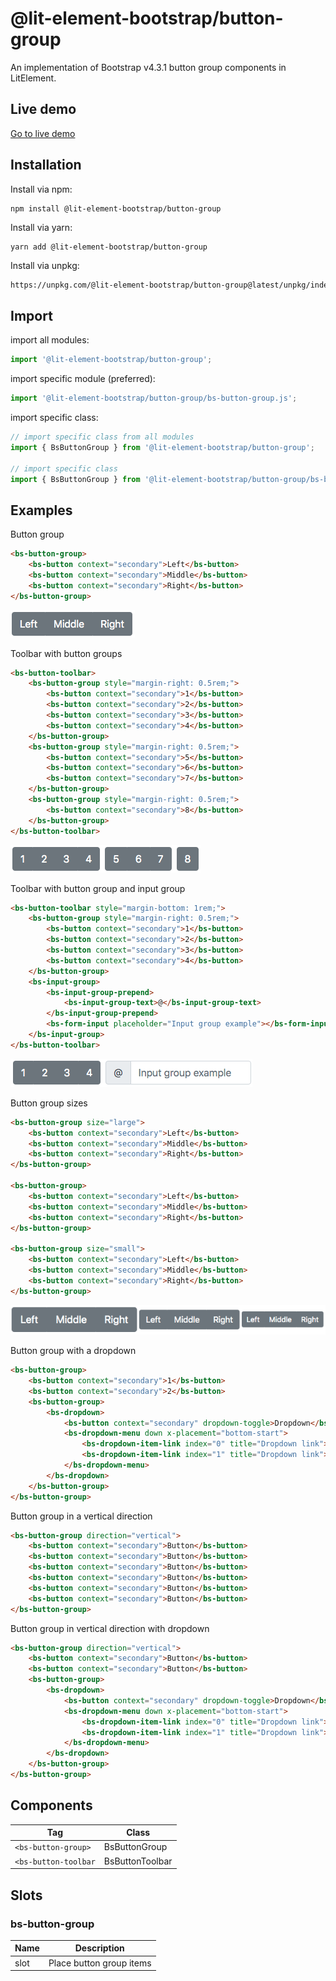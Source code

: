 # @lit-element-bootstrap/button-group

An implementation of Bootstrap v4.3.1 button group components in LitElement.

## Live demo

[Go to live demo](https://lit-element-bootstrap.dev/component/buttons-group)

## Installation

Install via npm:

```shell
npm install @lit-element-bootstrap/button-group
```

Install via yarn:

```shell
yarn add @lit-element-bootstrap/button-group
```

Install via unpkg:

```html
https://unpkg.com/@lit-element-bootstrap/button-group@latest/unpkg/index.bundled.js
```

## Import

import all modules:

```javascript
import '@lit-element-bootstrap/button-group';
```

import specific module (preferred):

```javascript
import '@lit-element-bootstrap/button-group/bs-button-group.js';
```

import specific class:

```javascript
// import specific class from all modules
import { BsButtonGroup } from '@lit-element-bootstrap/button-group';

// import specific class
import { BsButtonGroup } from '@lit-element-bootstrap/button-group/bs-button-group.js';
```

## Examples

Button group

```html
<bs-button-group>
    <bs-button context="secondary">Left</bs-button>
    <bs-button context="secondary">Middle</bs-button>
    <bs-button context="secondary">Right</bs-button>
</bs-button-group>
```

![Button_group](./docs/button_group.png)

Toolbar with button groups

```html
<bs-button-toolbar>
    <bs-button-group style="margin-right: 0.5rem;">
        <bs-button context="secondary">1</bs-button>
        <bs-button context="secondary">2</bs-button>
        <bs-button context="secondary">3</bs-button>
        <bs-button context="secondary">4</bs-button>
    </bs-button-group>
    <bs-button-group style="margin-right: 0.5rem;">
        <bs-button context="secondary">5</bs-button>
        <bs-button context="secondary">6</bs-button>
        <bs-button context="secondary">7</bs-button>
    </bs-button-group>
    <bs-button-group style="margin-right: 0.5rem;">
        <bs-button context="secondary">8</bs-button>
    </bs-button-group>
</bs-button-toolbar>
```

![Toolbar_button_group](./docs/toolbar_button_group.png)

Toolbar with button group and input group

```html
<bs-button-toolbar style="margin-bottom: 1rem;">
    <bs-button-group style="margin-right: 0.5rem;">
        <bs-button context="secondary">1</bs-button>
        <bs-button context="secondary">2</bs-button>
        <bs-button context="secondary">3</bs-button>
        <bs-button context="secondary">4</bs-button>
    </bs-button-group>
    <bs-input-group>
        <bs-input-group-prepend>
            <bs-input-group-text>@</bs-input-group-text>
        </bs-input-group-prepend>
        <bs-form-input placeholder="Input group example"></bs-form-input>
    </bs-input-group>
</bs-button-toolbar>
```

![Toolbar_with_input](./docs/toolbar_with_input.png)

Button group sizes

```html
<bs-button-group size="large">
    <bs-button context="secondary">Left</bs-button>
    <bs-button context="secondary">Middle</bs-button>
    <bs-button context="secondary">Right</bs-button>
</bs-button-group>

<bs-button-group>
    <bs-button context="secondary">Left</bs-button>
    <bs-button context="secondary">Middle</bs-button>
    <bs-button context="secondary">Right</bs-button>
</bs-button-group>

<bs-button-group size="small">
    <bs-button context="secondary">Left</bs-button>
    <bs-button context="secondary">Middle</bs-button>
    <bs-button context="secondary">Right</bs-button>
</bs-button-group>
```

![Button_group_sizes](./docs/button_group_sizes.png)

Button group with a dropdown

```html
<bs-button-group>
    <bs-button context="secondary">1</bs-button>
    <bs-button context="secondary">2</bs-button>
    <bs-button-group>
        <bs-dropdown>
            <bs-button context="secondary" dropdown-toggle>Dropdown</bs-button>
            <bs-dropdown-menu down x-placement="bottom-start">
                <bs-dropdown-item-link index="0" title="Dropdown link"></bs-dropdown-item-link>
                <bs-dropdown-item-link index="1" title="Dropdown link"></bs-dropdown-item-link>
            </bs-dropdown-menu>
        </bs-dropdown>
    </bs-button-group>
</bs-button-group>
```

Button group in a vertical direction

```html
<bs-button-group direction="vertical">
    <bs-button context="secondary">Button</bs-button>
    <bs-button context="secondary">Button</bs-button>
    <bs-button context="secondary">Button</bs-button>
    <bs-button context="secondary">Button</bs-button>
    <bs-button context="secondary">Button</bs-button>
    <bs-button context="secondary">Button</bs-button>
</bs-button-group>
```

Button group in vertical direction with dropdown

```html
<bs-button-group direction="vertical">
    <bs-button context="secondary">Button</bs-button>
    <bs-button context="secondary">Button</bs-button>
    <bs-button-group>
        <bs-dropdown>
            <bs-button context="secondary" dropdown-toggle>Dropdown</bs-button>
            <bs-dropdown-menu down x-placement="bottom-start">
                <bs-dropdown-item-link index="0" title="Dropdown link"></bs-dropdown-item-link>
                <bs-dropdown-item-link index="1" title="Dropdown link"></bs-dropdown-item-link>
            </bs-dropdown-menu>
        </bs-dropdown>
    </bs-button-group>
</bs-button-group>
```

## Components

Tag | Class |
--- | --- |
`<bs-button-group>` | BsButtonGroup |
`<bs-button-toolbar` | BsButtonToolbar |

## Slots

### bs-button-group

Name | Description |
--- | --- |
slot | Place button group items |
